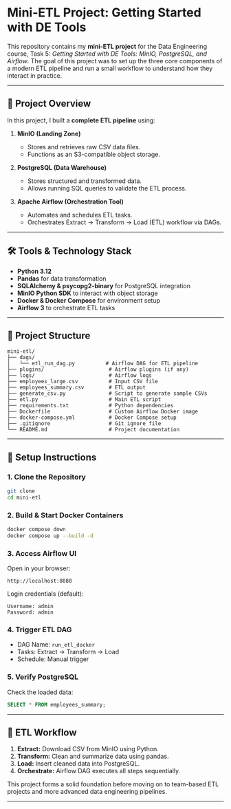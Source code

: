 # Mini-ETL Project: Getting Started with DE Tools

This repository contains my **mini-ETL project** for the Data Engineering course, Task 5: *Getting Started with DE Tools: MinIO, PostgreSQL, and Airflow*. The goal of this project was to set up the three core components of a modern ETL pipeline and run a small workflow to understand how they interact in practice.

---

## 🚀 Project Overview

In this project, I built a **complete ETL pipeline** using:

1. **MinIO (Landing Zone)**
   - Stores and retrieves raw CSV data files.
   - Functions as an S3-compatible object storage.

2. **PostgreSQL (Data Warehouse)**
   - Stores structured and transformed data.
   - Allows running SQL queries to validate the ETL process.

3. **Apache Airflow (Orchestration Tool)**
   - Automates and schedules ETL tasks.
   - Orchestrates Extract → Transform → Load (ETL) workflow via DAGs.

---

## 🛠️ Tools & Technology Stack

- **Python 3.12**
- **Pandas** for data transformation
- **SQLAlchemy & psycopg2-binary** for PostgreSQL integration
- **MinIO Python SDK** to interact with object storage
- **Docker & Docker Compose** for environment setup
- **Airflow 3** to orchestrate ETL tasks

---

## 📂 Project Structure

```
mini-etl/
├── dags/
│   └── etl_run_dag.py          # Airflow DAG for ETL pipeline
├── plugins/                     # Airflow plugins (if any)
├── logs/                        # Airflow logs
├── employees_large.csv          # Input CSV file
├── employees_summary.csv        # ETL output
├── generate_csv.py              # Script to generate sample CSVs
├── etl.py                       # Main ETL script
├── requirements.txt             # Python dependencies
├── Dockerfile                   # Custom Airflow Docker image
├── docker-compose.yml           # Docker Compose setup
├── .gitignore                   # Git ignore file
└── README.md                    # Project documentation
```

---

## 🔧 Setup Instructions

### 1. Clone the Repository

```bash
git clone 
cd mini-etl
```

### 2. Build & Start Docker Containers

```bash
docker compose down
docker compose up --build -d
```

### 3. Access Airflow UI

Open in your browser:

```
http://localhost:8080
```

Login credentials (default):

```
Username: admin
Password: admin
```

### 4. Trigger ETL DAG

- DAG Name: `run_etl_docker`
- Tasks: Extract → Transform → Load
- Schedule: Manual trigger

### 5. Verify PostgreSQL

Check the loaded data:

```sql
SELECT * FROM employees_summary;
```

---

## 🧩 ETL Workflow

1. **Extract:** Download CSV from MinIO using Python.
2. **Transform:** Clean and summarize data using pandas.
3. **Load:** Insert cleaned data into PostgreSQL.
4. **Orchestrate:** Airflow DAG executes all steps sequentially.


This project forms a solid foundation before moving on to team-based ETL projects and more advanced data engineering pipelines.

---
